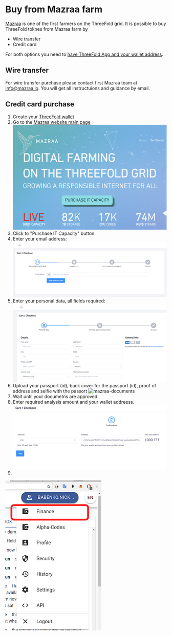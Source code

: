 # Buy from Mazraa farm

[Mazraa](https://mazraa.io) is one of the first farmers on the ThreeFold grid. It is possible to buy ThreeFold toknes from Mazraa farm by 
* Wire transfer
* Credit card

For both options you need to [have ThreeFold App and your wallet address](https://threefoldfoundation.github.io/info_tokens/#/threefold_app).

## Wire transfer 

For wire transfer purchase please contact first Mazraa team at info@mazraa.io. 
You will get all instructuions and guidance by email.

## Credit card purchase

1. Create your [ThreeFold wallet](https://threefoldfoundation.github.io/info_tokens/#/threefold_app)
2. Go to the [Mazraa website main page](https://mazraa.io)
![Mazraa-mainpage](../img/mazraa-mainpage.png)
3. Click to "Purchase IT Capacity" button
4. Enter your email address:
![Email address](../img/mazraa-email.png)
5. Enter your personal data, all fields required:
![mazraa-identification](../img/mazraa-identification.png)
6. Upload your passport (id), back cover for the passport (id), proof of address and selfie with the passort
![mazraa-documents](../img/mazraaa-documents.png)
7. Wait until your documetns are approved. 
8. Enter required analysis amount and your wallet addreess.
![mazraa-purchase](../img/mazraa-purchase.png)
9. 



![Finance](../img/btc-alpha-finance-section-300.png "Finance Screen")


